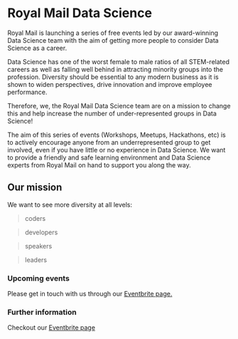# Royal Mail Data Science 


Royal Mail is launching a series of free events led by our award-winning Data Science team with the aim of getting more people to consider Data Science as a career. 

Data Science has one of the worst female to male ratios of all STEM-related careers as well as falling well behind in attracting minority groups into the profession. Diversity should be essential to any modern business as it is shown to widen perspectives, drive innovation and improve employee performance.

Therefore, we, the Royal Mail Data Science team are on a mission to change this and help increase the number of under-represented groups in Data Science!

The aim of this series of events (Workshops, Meetups, Hackathons, etc) is to actively encourage anyone from an underrepresented group to get involved, even if you have little or no experience in Data Science. We want to provide a friendly and safe learning environment and Data Science experts from Royal Mail on hand to support you along the way.


## Our mission

We want to see more diversity at all levels:
  > coders

  > developers

  > speakers

  > leaders



### Upcoming events
Please get in touch with us through our [Eventbrite page.](https://www.eventbrite.com/o/royal-mail-17906913052)



### Further information

Checkout our [Eventbrite page](https://www.eventbrite.com/o/royal-mail-17906913052)
